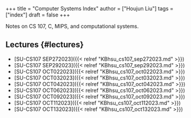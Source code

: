 +++
title = "Computer Systems Index"
author = ["Houjun Liu"]
tags = ["index"]
draft = false
+++

Notes on CS 107, C, MIPS, and computational systems.


## Lectures {#lectures}

-   [SU-CS107 SEP272023]({{< relref "KBhsu_cs107_sep272023.md" >}})
-   [SU-CS107 SEP292023]({{< relref "KBhsu_cs107_sep292023.md" >}})
-   [SU-CS107 OCT022023]({{< relref "KBhsu_cs107_oct022023.md" >}})
-   [SU-CS107 OCT032023]({{< relref "KBhsu_cs107_oct032023.md" >}})
-   [SU-CS107 OCT042023]({{< relref "KBhsu_cs107_oct042023.md" >}})
-   [SU-CS107 OCT062023]({{< relref "KBhsu_cs107_oct062023.md" >}})
-   [SU-CS107 OCT092023]({{< relref "KBhsu_cs107_oct092023.md" >}})
-   [SU-CS107 OCT112023]({{< relref "KBhsu_cs107_oct112023.md" >}})
-   [SU-CS107 OCT132023]({{< relref "KBhsu_cs107_oct132023.md" >}})
